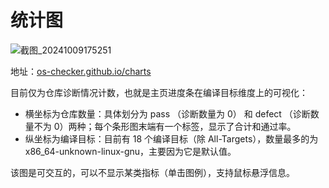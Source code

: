 # 统计图

![截图_20241009175251](https://github.com/user-attachments/assets/4d0f2771-17d5-4179-8857-710dc933a921)

地址：[os-checker.github.io/charts](https://os-checker.github.io/charts)

目前仅为仓库诊断情况计数，也就是主页进度条在编译目标维度上的可视化：
* 横坐标为仓库数量：具体划分为 pass （诊断数量为 0） 和 defect （诊断数量不为 0）两种；每个条形图末端有一个标签，显示了合计和通过率。
* 纵坐标为编译目标：目前有 18 个编译目标（除 All-Targets），数量最多的为 x86_64-unknown-linux-gnu，主要因为它是默认值。

该图是可交互的，可以不显示某类指标（单击图例），支持鼠标悬浮信息。


